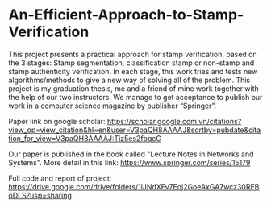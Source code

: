 # An-Efficient-Approach-to-Stamp-Verification
This project presents a practical approach for stamp verification, based on the 3 stages: Stamp segmentation, classification stamp or non-stamp and stamp authenticity verification. In each stage, this work tries and tests new algorithms/methods to give a new way of solving all of the problem.
This project is my graduation thesis, me and a friend of mine work together with the help of our two instructors. We manage to get acceptance to publish our work in a computer science magazine by publisher “Springer”.

Paper link on google scholar: https://scholar.google.com.vn/citations?view_op=view_citation&hl=en&user=V3paQH8AAAAJ&sortby=pubdate&citation_for_view=V3paQH8AAAAJ:Tiz5es2fbqcC

Our paper is published in the book called "Lecture Notes in Networks and Systems". More detail in this link: https://www.springer.com/series/15179

Full code and report of project: https://drive.google.com/drive/folders/1lJNdXFv7Eoj2GoeAxGA7wcz30RFBoDLS?usp=sharing
